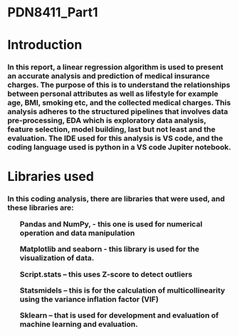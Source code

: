# PDN8411_Part1
<h1>Introduction</h1>
<p><h3> In this report, a linear regression algorithm is used to present an accurate analysis and prediction of medical insurance charges.  The purpose of this is to understand the relationships between personal attributes as well as lifestyle for example age, BMI, smoking etc, and the collected medical charges.  This analysis adheres to the structured pipelines that involves data pre-processing, EDA which is exploratory data analysis, feature selection, model building, last but not least and the evaluation. The IDE used for this analysis is VS code, and the coding language used is python in a VS code Jupiter notebook.   </h3></p>

<h1>Libraries used</h1>
<p><h3>In this coding analysis, there are libraries that were used, and these libraries are:
<ol>Pandas and NumPy, - this one is used for numerical operation and data manipulation </ol>
<ol>Matplotlib and seaborn - this library is used for the visualization of data. </ol>
<ol>	Script.stats – this uses Z-score to detect outliers </ol>
<ol>Statsmidels – this is for the calculation of multicollinearity using the variance inflation factor (VIF)</ol>
<ol>Sklearn – that is used for development and evaluation of machine learning and evaluation. </ol>  </h3></p>

